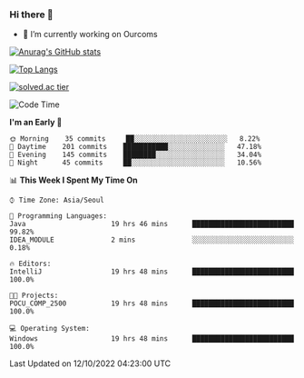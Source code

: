 ### Hi there 👋

- 🔭 I’m currently working on Ourcoms

<!--
**Rhange/Rhange** is a ✨ _special_ ✨ repository because its `README.md` (this file) appears on your GitHub profile.

Here are some ideas to get you started:

- 🌱 I’m currently learning ...
- 👯 I’m looking to collaborate on ...
- 🤔 I’m looking for help with ...
- 💬 Ask me about ...
- 📫 How to reach me: ...
- 😄 Pronouns: ...
- ⚡ Fun fact: ...
-->

[![Anurag's GitHub stats](https://github-readme-stats.vercel.app/api?username=rhange&show_icons=true&theme=gruvbox)](https://github.com/anuraghazra/github-readme-stats)

[![Top Langs](https://github-readme-stats.vercel.app/api/top-langs/?username=rhange&layout=compact&theme=gruvbox)](https://github.com/anuraghazra/github-readme-stats)

[![solved.ac tier](http://mazassumnida.wtf/api/generate_badge?boj=rhange0511)](https://solved.ac/rhange0511)

  <!--START_SECTION:waka-->
![Code Time](http://img.shields.io/badge/Code%20Time-591%20hrs%2024%20mins-blue)

**I'm an Early 🐤** 

```text
🌞 Morning    35 commits     ██░░░░░░░░░░░░░░░░░░░░░░░   8.22% 
🌆 Daytime    201 commits    ███████████░░░░░░░░░░░░░░   47.18% 
🌃 Evening    145 commits    ████████░░░░░░░░░░░░░░░░░   34.04% 
🌙 Night      45 commits     ██░░░░░░░░░░░░░░░░░░░░░░░   10.56%

```


📊 **This Week I Spent My Time On** 

```text
⌚︎ Time Zone: Asia/Seoul

💬 Programming Languages: 
Java                     19 hrs 46 mins      █████████████████████████   99.82% 
IDEA_MODULE              2 mins              ░░░░░░░░░░░░░░░░░░░░░░░░░   0.18%

🔥 Editors: 
IntelliJ                 19 hrs 48 mins      █████████████████████████   100.0%

🐱‍💻 Projects: 
POCU_COMP_2500           19 hrs 48 mins      █████████████████████████   100.0%

💻 Operating System: 
Windows                  19 hrs 48 mins      █████████████████████████   100.0%

```


 Last Updated on 12/10/2022 04:23:00 UTC
<!--END_SECTION:waka-->
